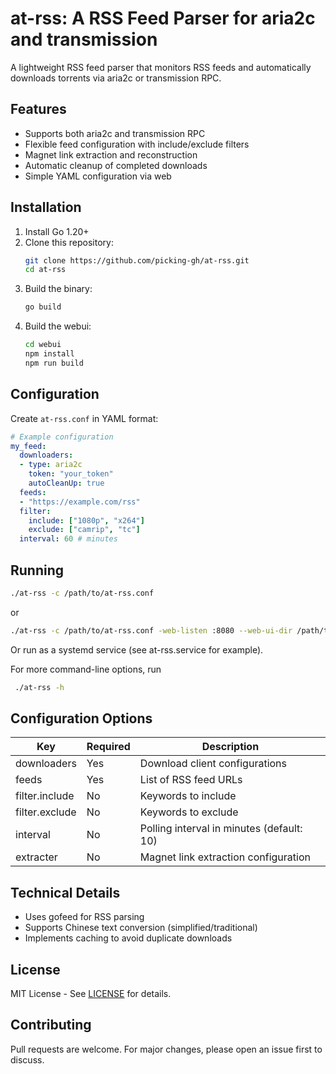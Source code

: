 # at-rss: A RSS Feed Parser for aria2c and transmission

A lightweight RSS feed parser that monitors RSS feeds and automatically downloads torrents via aria2c or transmission RPC.

## Features

- Supports both aria2c and transmission RPC
- Flexible feed configuration with include/exclude filters
- Magnet link extraction and reconstruction
- Automatic cleanup of completed downloads
- Simple YAML configuration via web

## Installation

1. Install Go 1.20+ 
2. Clone this repository:
   ```bash
   git clone https://github.com/picking-gh/at-rss.git
   cd at-rss
   ```
3. Build the binary:
   ```bash
   go build
   ```
4. Build the webui:
   ```bash
   cd webui
   npm install
   npm run build
   ```

## Configuration

Create `at-rss.conf` in YAML format:

```yaml
# Example configuration
my_feed:
  downloaders:
  - type: aria2c
    token: "your_token"
    autoCleanUp: true
  feeds:
  - "https://example.com/rss"
  filter:
    include: ["1080p", "x264"]
    exclude: ["camrip", "tc"]
  interval: 60 # minutes
```

## Running

```bash
./at-rss -c /path/to/at-rss.conf
```

or

```bash
./at-rss -c /path/to/at-rss.conf -web-listen :8080 --web-ui-dir /path/to/webui/dist
```

Or run as a systemd service (see at-rss.service for example).

For more command-line options, run

```bash
 ./at-rss -h
 ```

## Configuration Options

| Key          | Required | Description                          |
|--------------|----------|--------------------------------------|
| downloaders  | Yes      | Download client configurations       |
| feeds        | Yes      | List of RSS feed URLs                |
| filter.include | No     | Keywords to include                  |
| filter.exclude | No     | Keywords to exclude                  |
| interval     | No       | Polling interval in minutes (default: 10) |
| extracter    | No       | Magnet link extraction configuration |

## Technical Details

- Uses gofeed for RSS parsing
- Supports Chinese text conversion (simplified/traditional)
- Implements caching to avoid duplicate downloads

## License

MIT License - See [LICENSE](LICENSE) for details.

## Contributing

Pull requests are welcome. For major changes, please open an issue first to discuss.
